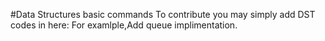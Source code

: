 #Data Structures basic commands
To contribute you may simply add DST codes in here:
For examlple,Add queue implimentation.
